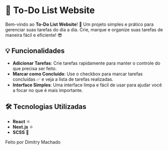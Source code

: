 # 📝 To-Do List Website

Bem-vindo ao **To-Do List Website**! 🚀 Um projeto simples e prático para gerenciar suas tarefas do dia a dia. Crie, marque e organize suas tarefas de maneira fácil e eficiente! 😎

## 💡 Funcionalidades

- **Adicionar Tarefas**: Crie tarefas rapidamente para manter o controle do que precisa ser feito.
- **Marcar como Concluído**: Use o checkbox para marcar tarefas concluídas ✅ e veja a lista de tarefas realizadas.
- **Interface Simples**: Uma interface limpa e fácil de usar para ajudar você a focar no que é mais importante.

## 🛠️ Tecnologias Utilizadas

- **React** ⚛️
- **Next.js** ⚛️
- **SCSS** 🎨



Feito  por Dimitry Machado
